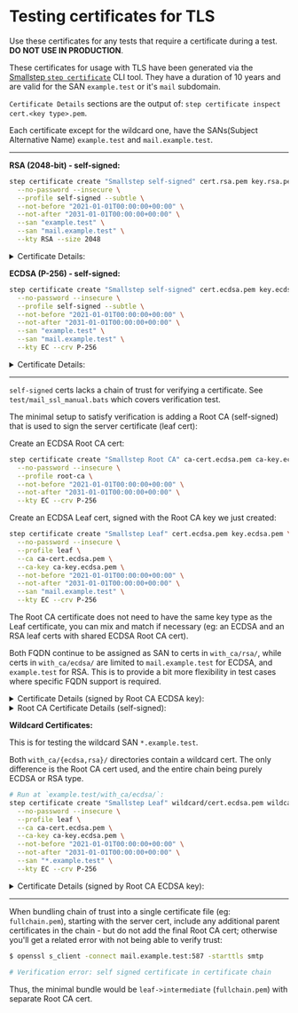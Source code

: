 # Testing certificates for TLS

Use these certificates for any tests that require a certificate during a test. **DO NOT USE IN PRODUCTION**.

These certificates for usage with TLS have been generated via the [Smallstep `step certificate`](https://smallstep.com/docs/step-cli/reference/certificate/create) CLI tool. They have a duration of 10 years and are valid for the SAN `example.test` or it's `mail` subdomain.

`Certificate Details` sections are the output of: `step certificate inspect cert.<key type>.pem`.

Each certificate except for the wildcard one, have the SANs(Subject Alternative Name) `example.test` and `mail.example.test`.

---

**RSA (2048-bit) - self-signed:**

```sh
step certificate create "Smallstep self-signed" cert.rsa.pem key.rsa.pem \
  --no-password --insecure \
  --profile self-signed --subtle \
  --not-before "2021-01-01T00:00:00+00:00" \
  --not-after "2031-01-01T00:00:00+00:00" \
  --san "example.test" \
  --san "mail.example.test" \
  --kty RSA --size 2048
```

<!-- markdownlint-disable MD033 MD040 -->
<details>
<summary>Certificate Details:</summary>

```
Certificate:
    Data:
        Version: 3 (0x2)
        Serial Number: 208627341009417536895802991697858158387 (0x9cf42a11521763a5a0fbd1cedb085f33)
    Signature Algorithm: SHA256-RSA
        Issuer: CN=Smallstep self-signed
        Validity
            Not Before: Jan 1 00:00:00 2021 UTC
            Not After : Jan 1 00:00:00 2031 UTC
        Subject: CN=Smallstep self-signed
        Subject Public Key Info:
            Public Key Algorithm: RSA
                Public-Key: (2048 bit)
                Modulus:
                    e2:78:fa:af:1b:82:ee:92:8c:b6:9b:96:ee:a7:4f:
                    b8:dd:72:ec:c6:85:97:a8:53:c0:ad:0c:04:c9:23:
                    5d:3e:f5:1a:ce:78:b7:14:fd:61:53:1e:51:03:54:
                    64:60:3c:87:38:c9:fc:ec:55:8e:c0:dd:82:8c:ac:
                    d9:e9:b8:ee:37:df:95:60:d9:f2:02:f6:21:04:e0:
                    af:d2:c5:1a:b6:3e:5f:dc:3a:31:b8:e6:c7:37:8b:
                    7a:53:54:b1:21:61:34:31:05:aa:6f:28:88:89:2d:
                    ac:43:f8:4f:b0:e7:57:17:fe:b6:4d:b3:7c:0e:f4:
                    34:58:1c:b7:06:e9:33:13:d3:2a:68:eb:41:c3:5c:
                    cf:a9:f1:76:b4:41:9e:cd:86:6a:4a:80:6b:05:cd:
                    5c:0f:1a:6d:f6:8d:ed:50:a2:b5:f7:97:00:75:1b:
                    36:9f:e8:68:e7:43:d4:1c:cc:7e:d3:03:e0:c5:be:
                    54:ab:e9:e4:dc:53:36:6c:b2:46:fb:72:bd:26:e7:
                    9b:c6:45:a9:be:4a:e3:10:b8:80:55:ee:28:63:09:
                    09:60:9c:fb:57:f4:c7:36:8f:09:39:32:9d:26:92:
                    4b:78:51:9c:eb:bc:74:61:ec:80:6e:73:59:5d:52:
                    f2:02:95:24:f7:47:9d:6a:b2:b3:17:35:9d:48:58:
                    81
                Exponent: 65537 (0x10001)
        X509v3 extensions:
            X509v3 Key Usage: critical
                Digital Signature, Key Encipherment
            X509v3 Extended Key Usage:
                Server Authentication, Client Authentication
            X509v3 Subject Key Identifier:
                05:AC:63:51:E2:44:A1:46:F8:08:86:D9:EF:69:32:B2:89:6D:DA:CE
            X509v3 Subject Alternative Name:
                DNS:example.test, DNS:mail.example.test
    Signature Algorithm: SHA256-RSA
         50:47:7b:59:26:9d:8d:f7:e4:dc:03:94:b0:35:e4:03:b7:94:
         16:7e:b6:79:c5:bb:e7:61:db:ca:e6:22:cc:c8:a0:9f:9d:b0:
         7c:12:43:ec:a7:f3:fe:ad:0a:44:69:69:7f:c7:31:f7:3f:e8:
         98:a7:37:43:bd:fb:5b:c6:85:85:91:dc:29:23:cb:6b:a9:aa:
         f0:f0:62:79:ce:43:8c:5f:28:49:ee:a1:d4:16:67:6b:59:c3:
         15:65:e3:d3:3b:35:da:59:35:33:2a:5e:8a:59:ff:14:b9:51:
         a5:8e:0b:7c:1b:a1:b1:f4:89:1a:3f:2f:d7:b1:8d:23:0a:7a:
         79:e1:c2:03:b5:2f:ee:34:16:a9:67:27:b6:10:67:5d:f4:1d:
         d6:b3:e0:ab:80:3d:59:fc:bc:4b:1a:55:fb:36:75:ff:e3:88:
         73:e3:16:4d:2b:17:7b:2a:21:a3:18:14:04:19:b3:b8:11:39:
         55:3f:ce:21:b7:d3:5d:8d:78:d5:3a:e0:b2:17:41:ad:3c:8e:
         a5:a2:ba:eb:3d:b6:9e:2c:ef:7d:d5:cc:71:cb:07:54:21:42:
         81:79:45:2b:93:74:93:a1:c9:f1:5e:5e:11:3d:ac:df:55:98:
         37:44:d2:55:a5:15:a9:33:79:6e:fe:49:6d:e5:7b:a0:1c:12:
         c5:1b:4d:33
```

</details>

**ECDSA (P-256) - self-signed:**

```sh
step certificate create "Smallstep self-signed" cert.ecdsa.pem key.ecdsa.pem \
  --no-password --insecure \
  --profile self-signed --subtle \
  --not-before "2021-01-01T00:00:00+00:00" \
  --not-after "2031-01-01T00:00:00+00:00" \
  --san "example.test" \
  --san "mail.example.test" \
  --kty EC --crv P-256
```

<details>
<summary>Certificate Details:</summary>

```
Certificate:
    Data:
        Version: 3 (0x2)
        Serial Number: 311463463867833685003701497925006766941 (0xea51ae60cd02784bbf1ba4e367ffb35d)
    Signature Algorithm: ECDSA-SHA256
        Issuer: CN=Smallstep self-signed
        Validity
            Not Before: Jan 1 00:00:00 2021 UTC
            Not After : Jan 1 00:00:00 2031 UTC
        Subject: CN=Smallstep self-signed
        Subject Public Key Info:
            Public Key Algorithm: ECDSA
                Public-Key: (256 bit)
                X:
                    b1:f7:b1:12:75:17:a8:72:9a:39:31:ef:f0:61:b2:
                    f4:0c:88:c6:05:b2:12:f2:99:e0:ac:81:78:4c:72:
                    94:e9
                Y:
                    52:8f:e9:c1:7b:b0:15:83:90:06:30:d2:c0:6b:66:
                    63:31:14:54:28:80:1d:89:6e:a4:2c:dd:59:17:5f:
                    a6:3e
                Curve: P-256
        X509v3 extensions:
            X509v3 Key Usage: critical
                Digital Signature
            X509v3 Extended Key Usage:
                Server Authentication, Client Authentication
            X509v3 Subject Key Identifier:
                14:9F:BA:EB:14:52:9F:2C:13:B2:E9:F1:77:DA:5B:F6:E2:1D:54:BD
            X509v3 Subject Alternative Name:
                DNS:example.test, DNS:mail.example.test
    Signature Algorithm: ECDSA-SHA256
         30:46:02:21:00:f8:72:3d:90:7e:db:9e:7a:4f:6d:80:fb:fa:
         dc:42:43:e2:dc:8f:6a:ec:18:c5:af:e1:ea:03:fd:66:78:a2:
         01:02:21:00:f7:86:58:81:17:f5:74:5b:14:c8:0f:93:e2:bb:
         b8:e9:90:47:c0:f7:b1:60:82:d9:b4:1a:fc:fa:66:fa:48:5c
```

</details>
<!-- markdownlint-enable MD033 MD040 -->

---

`self-signed` certs lacks a chain of trust for verifying a certificate. See `test/mail_ssl_manual.bats` which covers verification test.

The minimal setup to satisfy verification is adding a Root CA (self-signed) that is used to sign the server certificate (leaf cert):

Create an ECDSA Root CA cert:

```sh
step certificate create "Smallstep Root CA" ca-cert.ecdsa.pem ca-key.ecdsa.pem \
  --no-password --insecure \
  --profile root-ca \
  --not-before "2021-01-01T00:00:00+00:00" \
  --not-after "2031-01-01T00:00:00+00:00" \
  --kty EC --crv P-256
```

Create an ECDSA Leaf cert, signed with the Root CA key we just created:

```sh
step certificate create "Smallstep Leaf" cert.ecdsa.pem key.ecdsa.pem \
  --no-password --insecure \
  --profile leaf \
  --ca ca-cert.ecdsa.pem \
  --ca-key ca-key.ecdsa.pem \
  --not-before "2021-01-01T00:00:00+00:00" \
  --not-after "2031-01-01T00:00:00+00:00" \
  --san "mail.example.test" \
  --kty EC --crv P-256
```

The Root CA certificate does not need to have the same key type as the Leaf certificate, you can mix and match if necessary (eg: an ECDSA and an RSA leaf certs with shared ECDSA Root CA cert).

Both FQDN continue to be assigned as SAN to certs in `with_ca/rsa/`, while certs in `with_ca/ecdsa/` are limited to `mail.example.test` for ECDSA, and `example.test` for RSA. This is to provide a bit more flexibility in test cases where specific FQDN support is required.

<!-- markdownlint-disable MD033 MD040 -->
<details>
<summary>Certificate Details (signed by Root CA ECDSA key):</summary>

`step certificate inspect with_ca/ecdsa/cert.ecdsa.pem`:

```
Certificate:
    Data:
        Version: 3 (0x2)
        Serial Number: 39948191589315458296429918694374173514 (0x1e0dbde943f3ab4144909744cd58eb4a)
    Signature Algorithm: ECDSA-SHA256
        Issuer: CN=Smallstep Root CA
        Validity
            Not Before: Jan 1 00:00:00 2021 UTC
            Not After : Jan 1 00:00:00 2031 UTC
        Subject: CN=Smallstep Leaf
        Subject Public Key Info:
            Public Key Algorithm: ECDSA
                Public-Key: (256 bit)
                X:
                    f4:5b:00:6a:6a:ca:1d:b8:15:80:81:d0:82:72:be:
                    af:3a:3c:5e:a7:9b:64:21:16:19:27:f3:75:0b:eb:
                    e0:fe
                Y:
                    47:6a:6c:9e:d7:da:80:0e:1b:09:76:45:fe:8b:fd:
                    79:09:f7:08:22:1a:93:20:21:74:5e:78:91:53:45:
                    9e:71
                Curve: P-256
        X509v3 extensions:
            X509v3 Key Usage: critical
                Digital Signature
            X509v3 Extended Key Usage:
                Server Authentication, Client Authentication
            X509v3 Subject Key Identifier:
                D8:BE:56:52:27:E7:90:B0:21:5B:5F:79:D8:F8:D4:85:57:F0:2B:BC
            X509v3 Authority Key Identifier:
                keyid:DE:90:B3:B9:4D:C1:B3:EE:77:00:88:8B:69:EC:71:C4:30:F9:F6:7F
            X509v3 Subject Alternative Name:
                DNS:mail.example.test
    Signature Algorithm: ECDSA-SHA256
         30:46:02:21:00:ad:08:7b:f0:82:41:2e:0e:cd:2b:f7:95:fd:
         ee:73:d9:93:8d:74:7c:ef:29:4d:d5:da:33:04:f0:b6:b1:6b:
         13:02:21:00:d7:f1:95:db:be:18:b8:db:77:b9:57:07:e6:b9:
         5a:3d:00:34:d3:f5:eb:18:67:9b:ba:bf:88:62:72:e9:c9:99
```

</details>

<details>
<summary>Root CA Certificate Details (self-signed):</summary>

`step certificate inspect with_ca/ecdsa/ca-cert.ecdsa.pem`:

```
Certificate:
    Data:
        Version: 3 (0x2)
        Serial Number: 91810308658606804773211369549707991484 (0x451205b3271cead885a8ea9c5c21d9bc)
    Signature Algorithm: ECDSA-SHA256
        Issuer: CN=Smallstep Root CA
        Validity
            Not Before: Jan 1 00:00:00 2021 UTC
            Not After : Jan 1 00:00:00 2031 UTC
        Subject: CN=Smallstep Root CA
        Subject Public Key Info:
            Public Key Algorithm: ECDSA
                Public-Key: (256 bit)
                X:
                    cf:62:31:60:19:3d:72:78:60:59:1e:27:13:dd:cf:
                    d9:11:36:28:32:af:fa:28:e4:0e:6e:ab:4b:ad:a2:
                    49:00
                Y:
                    dc:6c:89:09:98:fa:f7:f2:8d:ed:50:53:db:cf:6d:
                    4f:ce:9d:1a:61:97:c5:80:72:5e:26:34:4a:bb:cb:
                    81:8c
                Curve: P-256
        X509v3 extensions:
            X509v3 Key Usage: critical
                Certificate Sign, CRL Sign
            X509v3 Basic Constraints: critical
                CA:TRUE, pathlen:1
            X509v3 Subject Key Identifier:
                DE:90:B3:B9:4D:C1:B3:EE:77:00:88:8B:69:EC:71:C4:30:F9:F6:7F
    Signature Algorithm: ECDSA-SHA256
         30:44:02:20:3f:3b:90:e7:ca:82:70:8e:3f:2e:72:2a:b9:27:
         46:ac:e9:e2:4a:db:56:02:bc:a2:b2:99:e4:8d:10:7a:d5:73:
         02:20:72:25:64:b6:1c:aa:a6:c3:14:e1:66:35:bf:a1:db:90:
         ea:49:59:f9:44:e8:63:de:a8:c0:bb:9b:21:08:59:87
```

</details>
<!-- markdownlint-enable MD033 MD040 -->

**Wildcard Certificates:**

This is for testing the wildcard SAN `*.example.test`.

Both `with_ca/{ecdsa,rsa}/` directories contain a wildcard cert. The only difference is the Root CA cert used, and the entire chain being purely ECDSA or RSA type.

```sh
# Run at `example.test/with_ca/ecdsa/`:
step certificate create "Smallstep Leaf" wildcard/cert.ecdsa.pem wildcard/key.ecdsa.pem \
  --no-password --insecure \
  --profile leaf \
  --ca ca-cert.ecdsa.pem \
  --ca-key ca-key.ecdsa.pem \
  --not-before "2021-01-01T00:00:00+00:00" \
  --not-after "2031-01-01T00:00:00+00:00" \
  --san "*.example.test" \
  --kty EC --crv P-256
```

<!-- markdownlint-disable MD033 MD040 -->
<details>
<summary>Certificate Details (signed by Root CA ECDSA key):</summary>

`step certificate inspect with_ca/ecdsa/wildcard/cert.ecdsa.pem`:

```
Certificate:
    Data:
        Version: 3 (0x2)
        Serial Number: 15398717504679308720407721522825999382 (0xb95af63ae03a90f3bd5a6a740133416)
    Signature Algorithm: ECDSA-SHA256
        Issuer: CN=Smallstep Root CA
        Validity
            Not Before: Jan 1 00:00:00 2021 UTC
            Not After : Jan 1 00:00:00 2031 UTC
        Subject: CN=Smallstep Leaf
        Subject Public Key Info:
            Public Key Algorithm: ECDSA
                Public-Key: (256 bit)
                X:
                    2f:44:73:14:e4:e8:9a:88:a1:96:82:be:f3:e5:8b:
                    94:a4:8a:ec:18:c1:73:86:cf:15:8a:e8:05:bd:46:
                    71:cf
                Y:
                    a1:bd:36:84:d0:b8:b3:15:f4:73:e2:53:87:0d:cd:
                    e8:a5:42:9a:94:91:d8:a3:d4:e1:d1:77:5a:cb:da:
                    89:ea
                Curve: P-256
        X509v3 extensions:
            X509v3 Key Usage: critical
                Digital Signature
            X509v3 Extended Key Usage:
                Server Authentication, Client Authentication
            X509v3 Subject Key Identifier:
                CA:A0:95:BE:58:73:6C:1D:EA:50:B8:BF:34:FF:D3:F1:63:33:1F:6F
            X509v3 Authority Key Identifier:
                keyid:DE:90:B3:B9:4D:C1:B3:EE:77:00:88:8B:69:EC:71:C4:30:F9:F6:7F
            X509v3 Subject Alternative Name:
                DNS:*.example.test
    Signature Algorithm: ECDSA-SHA256
         30:46:02:21:00:f2:50:c0:b5:c9:24:e5:e9:36:a6:7b:35:5d:
         38:a7:7d:81:af:02:fc:9d:fd:79:f4:2d:4c:8a:04:55:44:a8:
         3a:02:21:00:b1:2d:d2:25:18:2d:35:19:20:97:78:f1:d5:18:
         9f:11:d5:97:a9:dc:64:95:2a:6c:9d:4e:78:69:c1:92:23:23
```

</details>
<!-- markdownlint-enable MD033 MD040 -->

---

When bundling chain of trust into a single certificate file (eg: `fullchain.pem`), starting with the server cert, include any additional parent certificates in the chain - but do not add the final Root CA cert; otherwise you'll get a related error with not being able to verify trust:

```sh
$ openssl s_client -connect mail.example.test:587 -starttls smtp

# Verification error: self signed certificate in certificate chain
```

Thus, the minimal bundle would be `leaf->intermediate` (`fullchain.pem`) with separate Root CA cert.
